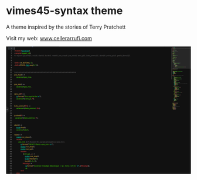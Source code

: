 # vimes45-syntax theme

A theme inspired by the stories of Terry Pratchett

Visit my web: www.cellerarrufi.com

![A screenshot of your theme](styles/image.png)

